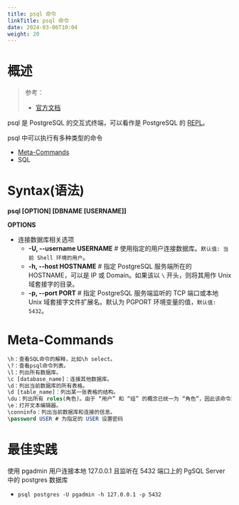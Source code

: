 ```yaml
---
title: psql 命令
linkTitle: psql 命令
date: 2024-03-06T10:04
weight: 20
---
```



# 概述

> 参考：
>
> - [官方文档](https://www.postgresql.org/docs/current/app-psql.html)

psql 是 PostgreSQL 的交互式终端，可以看作是 PostgreSQL 的 [REPL](/docs/2.编程/Programming%20environment/REPL.md)。

psql 中可以执行有多种类型的命令

- [Meta-Commands](#Meta-Commands)
- SQL

# Syntax(语法)

**psql \[OPTION] \[DBNAME \[USERNAME]]**

**OPTIONS**

- 连接数据库相关选项
  - **-U, --username USERNAME** # 使用指定的用户连接数据库。`默认值: 当前 Shell 环境的用户`。
  - **-h, --host HOSTNAME** # 指定 PostgreSQL 服务端所在的 HOSTNAME，可以是 IP 或 Domain。如果该以 `\` 开头，则将其用作 Unix 域套接字的目录。
  - **-p, --port PORT** # 指定 PostgreSQL 服务端监听的 TCP 端口或本地 Unix 域套接字文件扩展名。默认为 PGPORT 环境变量的值，`默认值: 5432`。

# Meta-Commands

```sql
\h：查看SQL命令的解释，比如\h select。
\?：查看psql命令列表。
\l：列出所有数据库。
\c [database_name]：连接其他数据库。
\d：列出当前数据库的所有表格。
\d [table_name]：列出某一张表格的结构。
\du：列出所有 roles(角色)。由于 “用户” 和 “组” 的概念已统一为 “角色”，因此该命令现在相当于 \dg。
\e：打开文本编辑器。
\conninfo：列出当前数据库和连接的信息。
\password USER # 为指定的 USER 设置密码
```

# 最佳实践

使用 pgadmin 用户连接本地 127.0.0.1 且监听在 5432 端口上的 PgSQL Server 中的 postgres 数据库

- `psql postgres -U pgadmin -h 127.0.0.1 -p 5432`

